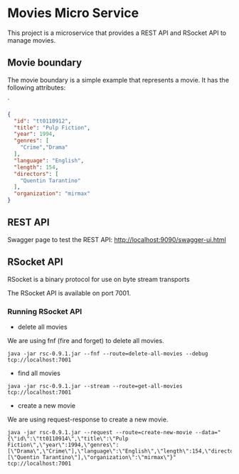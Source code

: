 # Movies Micro Service

This project is a microservice that provides a REST API and RSocket API to manage movies.

## Movie boundary

The movie boundary is a simple example that represents a movie. It has the following attributes:

`
```json
{
  "id": "tt0110912",
  "title": "Pulp Fiction",
  "year": 1994,
  "genres": [
    "Crime","Drama"
  ],
  "language": "English",
  "length": 154,
  "directors": [
    "Quentin Tarantino"
  ],
  "organization": "mirmax"
}
```

## REST API

Swagger page to test the REST API: [http://localhost:9090/swagger-ui.html](http://localhost:8080/swagger-ui.html)

## RSocket API

RSocket is a binary protocol for use on byte stream transports

The RSocket API is available on port 7001.

### Running RSocket API

- delete all movies

We are using fnf (fire and forget) to delete all movies.

```shell
java -jar rsc-0.9.1.jar --fnf --route=delete-all-movies --debug tcp://localhost:7001
```

- find all movies

```shell
java -jar rsc-0.9.1.jar --stream --route=get-all-movies tcp://localhost:7001
```

- create a new movie

We are using request-response to create a new movie.

 ```shell
java -jar rsc-0.9.1.jar --request --route=create-new-movie --data="{\"id\":\"tt0110914\",\"title\":\"Pulp Fiction\",\"year\":1994,\"genres\":[\"Drama\",\"Crime\"],\"language\":\"English\",\"length\":154,\"directors\":[\"Quentin Tarantino\"],\"organization\":\"mirmax\"}" tcp://localhost:7001
```
